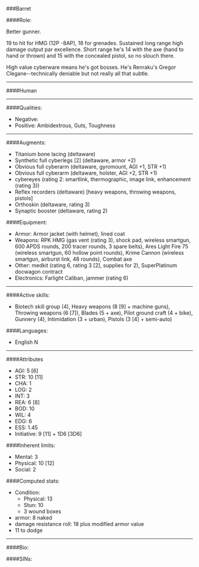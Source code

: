 ###Barret

####Role:

Better gunner.

19 to hit for HMG (12P -8AP), 18 for grenades. Sustained long range high damage output par excellence. Short range he's 14 with the axe (hand to hand or thrown) and 15 with the concealed pistol, so no slouch there.

High value cyberware means he's got bosses. He's Renraku's Gregor Clegane--technically deniable but not really all that subtle. 

____
####Human

____
####Qualities:

- Negative: 
- Positive: Ambidextrous, Guts, Toughness

____
####Augments:

- Titanium bone lacing (deltaware)
- Synthetic full cyberlegs \[2\] (deltaware, armor +2)
- Obvious full cyberarm (deltaware, gyromount, AGI +1, STR +1)
- Obvious full cyberarm (deltaware, holster, AGI +2, STR +1)
- cybereyes (rating 2: smartlink, thermographic, image link, enhancement (rating 3))
- Reflex recorders (deltaware) [heavy weapons, throwing weapons, pistols]
- Orthoskin (deltaware, rating 3)
- Synaptic booster (deltaware, rating 2)


####Equipment:

- Armor: Armor jacket (with helmet), lined coat
- Weapons: RPK HMG (gas vent (rating 3), shock pad, wireless smartgun, 600 APDS rounds, 200 tracer rounds, 3 spare belts), Ares Light Fire 75 (wireless smartgun, 60 hollow point rounds), Krime Cannon (wireless smartgun, airburst link, 48 rounds), Combat axe
- Other: medkit (rating 6, rating 3 [2], supplies for 2), SuperPlatinum docwagon contract
- Electronics: Farlight Caliban, jammer (rating 6)
____
####Active skills:

- Biotech skill group (4), Heavy weapons (8 [9] + machine guns), Throwing weapons (6 [7]), Blades (5 + axe), Pilot ground craft (4 + bike), Gunnery (4), Intimidation (3 + urban), Pistols (3 [4] + semi-auto)

####Languages:

- English N
____
####Attributes

- AGI: 5 [6]
- STR: 10 [11]
- CHA: 1
- LOG: 2
- INT: 3
- REA: 6 [8]
- BOD: 10
- WIL: 4
- EDG: 6
- ESS: 1.45
- Initiative: 9 [11] + 1D6 [3D6]

####Inherent limits:

- Mental: 3
- Physical: 10 [12]
- Social: 2

####Computed stats:

- Condition:
	- Physical: 13
	- Stun: 10
	- 3 wound boxes
- armor: 8 naked
- damage resistance roll: 18 plus modified armor value
- 11 to dodge

____
####Bio:


####SINs:
